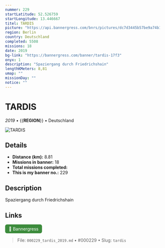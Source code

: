 ```yaml
---
nummer: 229
startLatitude: 52.526759
startLongitude: 13.446667
titel: TARDIS
picture: "https://api.bannergress.com/bnrs/pictures/dc7d3445b57be9a74b136e35a7fcaad4"
region: Berlin
country: Deutschland
completed: 5508
missions: 18
date: 2019
bg-link: "https://bannergress.com/banner/tardis-17f3"
onyx: 1
description: "Spaziergang durch Friedrichshain"
lengthKMeters: 8,81
umap: ""
missionDay: ""
notice: ""
---
```

# TARDIS

*2019* • {{__REGION__}} • Deutschland

![TARDIS](https://api.bannergress.com/bnrs/pictures/dc7d3445b57be9a74b136e35a7fcaad4)



## Details
- **Distance (km):** 8.81
- **Missions in banner:** 18
- **Total missions completed:** 
- **This is my banner no.:** 229



## Description
Spaziergang durch Friedrichshain



## Links
<a href="https://bannergress.com/banner/tardis-17f3" target="_blank" style="display:inline-block;margin-right:8px;padding:6px 12px;background:#3c8b3c;color:#fff;text-decoration:none;border-radius:6px;">🔗 Bannergress</a>



> File: `000229_tardis_2019.md` • #000229 • Slug: `tardis`
